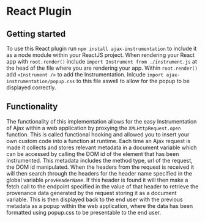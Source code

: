 # React Plugin

## Getting started

To use this React plugin run `npm install ajax-instrumentation` to include it as a node module within your ReactJS project. When rendering your React app with `root.render()` include `import Instrument from ./instrument.js` at the head of the file where you are rendering your app. Within `root.render()` add `<Instrument />` to add the Instrumentation. Inlcude `import ajax-instrumentation/popup.css` to this file aswell to allow for the popup to be displayed correctly.

## Functionality

The functionality of this implementation allows for the easy Instrumentation of Ajax within a web application by proxying the `XMLHttpRequest.open` function. This is called functional hooking and allowed you to insert your own custom code into a function at runtime. Each time an Ajax request is made it collects and stores relevant metadata in a document variable which can be accessed by calling the DOM id of the element that has been instrumented. This metadata includes the method type, url of the request, the DOM id manipulated. When the headers from the request is received it will then search through the headers for the header name specified in the global variable `provHeaderName`. If this header is found it will then make a fetch call to the endpoint specified in the value of that header to retrieve the provenance data generated by the request storing it as a document variable. This is then displayed back to the end user with the previous metadata as a popup within the web application, where the data has been formatted using popup.css to be presentable to the end user.
